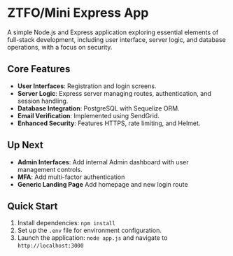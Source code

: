 # ZTFO/Mini Express App

A simple Node.js and Express application exploring essential elements of full-stack development, including user interface, server logic, and database operations, with a focus on security.

## Core Features

- **User Interfaces**: Registration and login screens.
- **Server Logic**: Express server managing routes, authentication, and session handling.
- **Database Integration**: PostgreSQL with Sequelize ORM.
- **Email Verification**: Implemented using SendGrid.
- **Enhanced Security**: Features HTTPS, rate limiting, and Helmet.

## Up Next

- **Admin Interfaces**: Add internal Admin dashboard with user management controls.
- **MFA**: Add multi-factor authentication 
- **Generic Landing Page** Add homepage and new login route

## Quick Start

1. Install dependencies: `npm install`
2. Set up the `.env` file for environment configuration.
3. Launch the application: `node app.js` and navigate to `http://localhost:3000`
